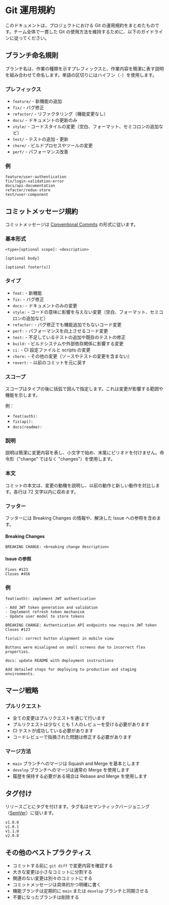 # Git 運用規約

このドキュメントは、プロジェクトにおける Git の運用規約をまとめたものです。チーム全体で一貫した Git の使用方法を維持するために、以下のガイドラインに従ってください。

## ブランチ命名規則

ブランチ名は、作業の種類を示すプレフィックスと、作業内容を簡潔に表す説明を組み合わせて命名します。単語の区切りにはハイフン（`-`）を使用します。

### プレフィックス

- `feature/` - 新機能の追加
- `fix/` - バグ修正
- `refactor/` - リファクタリング（機能変更なし）
- `docs/` - ドキュメントの更新のみ
- `style/` - コードスタイルの変更（空白、フォーマット、セミコロンの追加など）
- `test/` - テストの追加・更新
- `chore/` - ビルドプロセスやツールの変更
- `perf/` - パフォーマンス改善

### 例

```
feature/user-authentication
fix/login-validation-error
docs/api-documentation
refactor/redux-store
test/user-component
```

## コミットメッセージ規約

コミットメッセージは [Conventional Commits](https://www.conventionalcommits.org/) の形式に従います。

### 基本形式

```
<type>[optional scope]: <description>

[optional body]

[optional footer(s)]
```

### タイプ

- `feat:` - 新機能
- `fix:` - バグ修正
- `docs:` - ドキュメントのみの変更
- `style:` - コードの意味に影響を与えない変更（空白、フォーマット、セミコロンの追加など）
- `refactor:` - バグ修正でも機能追加でもないコード変更
- `perf:` - パフォーマンスを向上させるコード変更
- `test:` - 不足しているテストの追加や既存のテストの修正
- `build:` - ビルドシステムや外部依存関係に影響する変更
- `ci:` - CI 設定ファイルと scripts の変更
- `chore:` - その他の変更（ソースやテストの変更を含まない）
- `revert:` - 以前のコミットを元に戻す

### スコープ

スコープはタイプの後に括弧で囲んで指定します。これは変更が影響する範囲や機能を示します。

例：

- `feat(auth):`
- `fix(api):`
- `docs(readme):`

### 説明

説明は簡潔に変更内容を表し、小文字で始め、末尾にピリオドを付けません。命令形（"change" ではなく "changes"）を使用します。

### 本文

コミットの本文は、変更の動機を説明し、以前の動作と新しい動作を対比します。各行は 72 文字以内に収めます。

### フッター

フッターには Breaking Changes の情報や、解決した Issue への参照を含めます。

#### Breaking Changes

```
BREAKING CHANGE: <breaking change description>
```

#### Issue の参照

```
Fixes #123
Closes #456
```

### 例

```
feat(auth): implement JWT authentication

- Add JWT token generation and validation
- Implement refresh token mechanism
- Update user model to store tokens

BREAKING CHANGE: Authentication API endpoints now require JWT token
Closes #123
```

```
fix(ui): correct button alignment in mobile view

Buttons were misaligned on small screens due to incorrect flex properties.
```

```
docs: update README with deployment instructions

Add detailed steps for deploying to production and staging environments.
```

## マージ戦略

### プルリクエスト

- 全ての変更はプルリクエストを通じて行います
- プルリクエストは少なくとも 1 人のレビューを受ける必要があります
- CI テストが成功している必要があります
- コードレビューで指摘された問題は修正する必要があります

### マージ方法

- `main` ブランチへのマージは Squash and Merge を基本とします
- `develop` ブランチへのマージは通常の Merge を使用します
- 履歴を保持する必要がある場合は Rebase and Merge を使用します

## タグ付け

リリースごとにタグを付けます。タグ名はセマンティックバージョニング（[SemVer](https://semver.org/)）に従います。

```
v1.0.0
v1.0.1
v1.1.0
v2.0.0
```

## その他のベストプラクティス

- コミットする前に `git diff` で変更内容を確認する
- 大きな変更は小さなコミットに分割する
- 関連のない変更は別々のコミットにする
- コミットメッセージは具体的かつ明確に書く
- 機能ブランチは定期的に `main` または `develop` ブランチと同期させる
- 不要になったブランチは削除する
